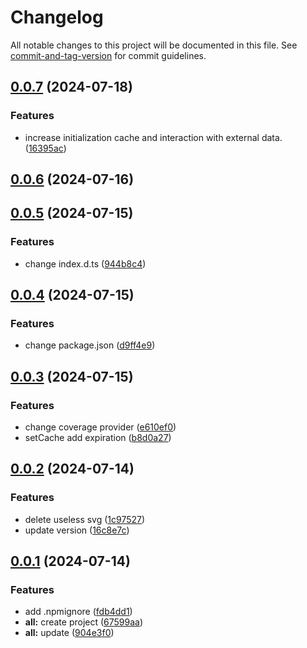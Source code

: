 # Changelog

All notable changes to this project will be documented in this file. See [commit-and-tag-version](https://github.com/absolute-version/commit-and-tag-version) for commit guidelines.

## [0.0.7](https://github.com/fxss5201/f-cache-memory/compare/v0.0.6...v0.0.7) (2024-07-18)


### Features

* increase initialization cache and interaction with external data. ([16395ac](https://github.com/fxss5201/f-cache-memory/commit/16395aca72ba0b1639d806c5d5d6b332caed5948))

## [0.0.6](https://github.com/fxss5201/f-cache-memory/compare/v0.0.5...v0.0.6) (2024-07-16)

## [0.0.5](https://github.com/fxss5201/f-cache-memory/compare/v0.0.4...v0.0.5) (2024-07-15)


### Features

* change index.d.ts ([944b8c4](https://github.com/fxss5201/f-cache-memory/commit/944b8c429044a4f45761eb2ceeb8bd101924372e))

## [0.0.4](https://github.com/fxss5201/f-cache-memory/compare/v0.0.3...v0.0.4) (2024-07-15)


### Features

* change package.json ([d9ff4e9](https://github.com/fxss5201/f-cache-memory/commit/d9ff4e9c6e0053e6d3688e907d491abb374a9285))

## [0.0.3](https://github.com/fxss5201/f-cache-memory/compare/v0.0.2...v0.0.3) (2024-07-15)


### Features

* change coverage provider ([e610ef0](https://github.com/fxss5201/f-cache-memory/commit/e610ef07cc797af2b048fd9f3f27354e5211562f))
* setCache add expiration ([b8d0a27](https://github.com/fxss5201/f-cache-memory/commit/b8d0a27eab5c87916cd92a18a814a23b42e55b16))

## [0.0.2](https://github.com/fxss5201/f-cache-memory/compare/v0.0.1...v0.0.2) (2024-07-14)


### Features

* delete useless svg ([1c97527](https://github.com/fxss5201/f-cache-memory/commit/1c97527fa3dfa3dc517fd7c05d55d07d2da5ef9f))
* update version ([16c8e7c](https://github.com/fxss5201/f-cache-memory/commit/16c8e7ceaaa535dcf30a1bb6270b9e347e7ac555))

## [0.0.1](https://github.com/fxss5201/f-cache-memory/compare/67599aaf760ab1d630ecd161bc325ab4c8d1c4a0...v0.0.1) (2024-07-14)


### Features

* add .npmignore ([fdb4dd1](https://github.com/fxss5201/f-cache-memory/commit/fdb4dd1a4083e1468659ea36c4883cd78e16bbc8))
* **all:** create project ([67599aa](https://github.com/fxss5201/f-cache-memory/commit/67599aaf760ab1d630ecd161bc325ab4c8d1c4a0))
* **all:** update ([904e3f0](https://github.com/fxss5201/f-cache-memory/commit/904e3f0f9f173b9702a3ad5762644c06064a6642))
